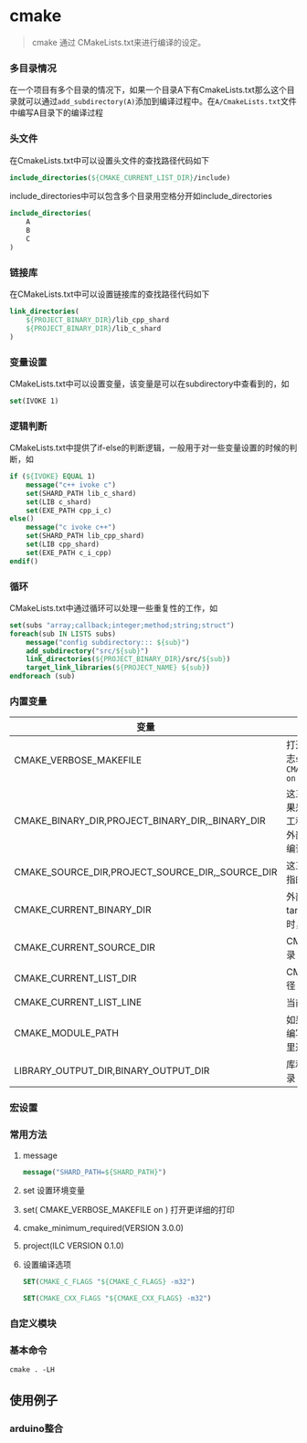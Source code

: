 cmake
=====
> cmake 通过 CMakeLists.txt来进行编译的设定。

### 多目录情况

在一个项目有多个目录的情况下，如果一个目录A下有CmakeLists.txt那么这个目录就可以通过`add_subdirectory(A)`添加到编译过程中。在`A/CmakeLists.txt`文件中编写A目录下的编译过程

### 头文件

在CmakeLists.txt中可以设置头文件的查找路径代码如下

```cmake
include_directories(${CMAKE_CURRENT_LIST_DIR}/include)
```

include_directories中可以包含多个目录用空格分开如include_directories

```cmake
include_directories(
	A
	B
	C
)
```

### 链接库

在CMakeLists.txt中可以设置链接库的查找路径代码如下

```cmake
link_directories(
    ${PROJECT_BINARY_DIR}/lib_cpp_shard
    ${PROJECT_BINARY_DIR}/lib_c_shard
)
```



### 变量设置

CMakeLists.txt中可以设置变量，该变量是可以在subdirectory中查看到的，如

```cmake
set(IVOKE 1)
```

### 逻辑判断

CMakeLists.txt中提供了if-else的判断逻辑，一般用于对一些变量设置的时候的判断，如

```cmake
if (${IVOKE} EQUAL 1)
    message("c++ ivoke c")
    set(SHARD_PATH lib_c_shard)
    set(LIB c_shard)
    set(EXE_PATH cpp_i_c)
else()
    message("c ivoke c++")
    set(SHARD_PATH lib_cpp_shard)
    set(LIB cpp_shard)
    set(EXE_PATH c_i_cpp)
endif()
```



### 循环

CMakeLists.txt中通过循环可以处理一些重复性的工作，如

```cmake
set(subs "array;callback;integer;method;string;struct")
foreach(sub IN LISTS subs)
    message("config subdirectory::: ${sub}")
    add_subdirectory("src/${sub}")
    link_directories(${PROJECT_BINARY_DIR}/src/${sub})
    target_link_libraries(${PROJECT_NAME} ${sub})
endforeach (sub)
```

### 内置变量

| 变量                                            | 说明                                                         |
| ----------------------------------------------- | ------------------------------------------------------------ |
| CMAKE_VERBOSE_MAKEFILE                          | 打开详细的make过程日志`set( CMAKE_VERBOSE_MAKEFILE on )`     |
| CMAKE_BINARY_DIR,PROJECT_BINARY_DIR,_BINARY_DIR | 这三个变量内容一致，如果是内部编译，就指的是工程的顶级目录，如果是外部编译，指的就是工程编译发生的目录 |
| CMAKE_SOURCE_DIR,PROJECT_SOURCE_DIR,_SOURCE_DIR | 这三个变量内容一致，都指的是工程的顶级目录                   |
| CMAKE_CURRENT_BINARY_DIR                        | 外部编译时，指的是target目录，内部编译时，指的是顶级目录     |
| CMAKE_CURRENT_SOURCE_DIR                        | CMakeList.txt所在的目录                                      |
| CMAKE_CURRENT_LIST_DIR                          | CMakeList.txt的完整路径                                      |
| CMAKE_CURRENT_LIST_LINE                         | 当前所在的行                                                 |
| CMAKE_MODULE_PATH                               | 如果工程复杂，可能需要编写一些cmake模块，这里通过SET指定这个变量 |
| LIBRARY_OUTPUT_DIR,BINARY_OUTPUT_DIR            | 库和可执行的最终存放目录                                     |



### 宏设置



### 常用方法

1. message

   ```cmake
   message("SHARD_PATH=${SHARD_PATH}")
   ```

2. set 设置环境变量

3. set( CMAKE_VERBOSE_MAKEFILE on ) 打开更详细的打印

4. cmake_minimum_required(VERSION 3.0.0)

5. project(ILC VERSION 0.1.0)

6. 设置编译选项

   ```cmake
   SET(CMAKE_C_FLAGS "${CMAKE_C_FLAGS} -m32")
   
   SET(CMAKE_CXX_FLAGS "${CMAKE_CXX_FLAGS} -m32")
   ```

   

### 自定义模块



### 基本命令

`cmake . -LH`

## 使用例子

### arduino整合

